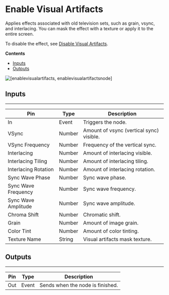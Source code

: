 # Enable Visual Artifacts<a name="enable-visual-artifacts-node"></a>

Applies effects associated with old television sets, such as grain, vsync, and interlacing\. You can mask the effect with a texture or apply it to the entire screen\.

To disable the effect, see [Disable Visual Artifacts](disable-visual-artifacts-node.md)\.

**Contents**
+ [Inputs](#enable-visual-artifacts-note-input)
+ [Outputs](#enable-visual-artifacts-node-output)

![\[enablevisualartifacts, enablevisualartifactsnode\]](http://docs.aws.amazon.com/lumberyard/latest/userguide/images/scriptcanvasnodes/script-canvas-enable-visual-artifacts-node.png)

## Inputs<a name="enable-visual-artifacts-note-input"></a>


****  

| Pin | Type | Description | 
| --- | --- | --- | 
| In | Event |  Triggers the node\.  | 
| VSync | Number | Amount of vsync \(vertical sync\) visible\. | 
| VSync Frequency | Number | Frequency of the vertical sync\. | 
| Interlacing | Number | Amount of interlacing visible\. | 
| Interlacing Tiling | Number | Amount of interlacing tiling\. | 
| Interlacing Rotation | Number | Amount of interlacing rotation\. | 
| Sync Wave Phase | Number | Sync wave phase\. | 
| Sync Wave Frequency | Number | Sync wave frequency\. | 
| Sync Wave Amplitude | Number | Sync wave amplitude\. | 
| Chroma Shift | Number | Chromatic shift\. | 
| Grain | Number | Amount of image grain\. | 
| Color Tint | Number | Amount of color tinting\.  | 
| Texture Name | String  | Visual artifacts mask texture\. | 

## Outputs<a name="enable-visual-artifacts-node-output"></a>


****  

| Pin | Type | Description | 
| --- | --- | --- | 
| Out | Event | Sends when the node is finished\. | 